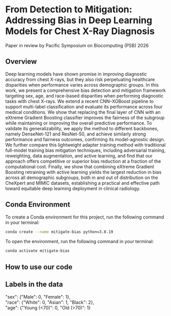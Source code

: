 # From Detection to Mitigation: Addressing Bias in Deep Learning Models for Chest X-Ray Diagnosis
Paper in review by Pacific Symposium on Biocomputing (PSB) 2026  

## Overview
Deep learning models have shown promise in improving diagnostic accuracy from chest X-rays, but they also risk perpetuating healthcare disparities when performance varies across demographic groups. In this work, we present a comprehensive bias detection and mitigation framework targeting sex, age, and race-based disparities when performing diagnostic tasks with chest X-rays. We extend a recent CNN–XGBoost pipeline to support multi-label classification and evaluate its performance across four medical conditions. We show that replacing the final layer of CNN with an eXtreme Gradient Boosting classifier improves the fairness of the subgroup while maintaining or improving the overall predictive performance. To validate its generalizability, we apply the method to different backbones, namely DenseNet-121 and ResNet-50, and achieve similarly strong performance and fairness outcomes, confirming its model-agnostic design. We further compare this lightweight adapter training method with traditional full-model training bias mitigation techniques, including adversarial training, reweighting, data augmentation, and active learning, and find that our approach offers competitive or superior bias reduction at a fraction of the computational cost. Finally, we show that combining eXtreme Gradient Boosting retraining with active learning yields the largest reduction in bias across all demographic subgroups, both in and out of distribution on the CheXpert and MIMIC datasets, establishing a practical and effective path toward equitable deep learning deployment in clinical radiology.

## Conda Environment

To create a Conda environment for this project, run the following command in your terminal:

```bash
conda create --name mitigate-bias python=3.8.19
```
To open the environment, run the following command in your terminal:

```bash
conda activate mitigate-bias
```

## How to use our code


## Labels in the data
  
"sex": {"Male": 0, "Female": 1},  
"race": {"White": 0, "Asian": 1, "Black": 2},  
"age": {"Young (<70)": 0, "Old (>70)": 1}  
